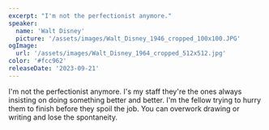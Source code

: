 ```yaml
---
excerpt: "I'm not the perfectionist anymore."
speaker:
  name: 'Walt Disney'
  picture: '/assets/images/Walt_Disney_1946_cropped_100x100.JPG'
ogImage:
  url: '/assets/images/Walt_Disney_1964_cropped_512x512.jpg'
color: '#fcc962'
releaseDate: '2023-09-21'
---
```

I'm not the perfectionist anymore. I's my staff they're the ones always insisting on doing something better and better. I'm the fellow trying to hurry them to finish before they spoil the job. You can overwork drawing or writing and lose the spontaneity.
